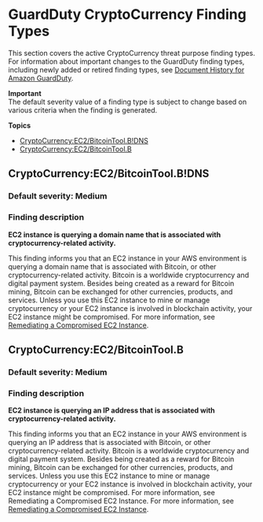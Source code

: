 # GuardDuty CryptoCurrency Finding Types<a name="guardduty_crypto"></a>

This section covers the active CryptoCurrency threat purpose finding types\. For information about important changes to the GuardDuty finding types, including newly added or retired finding types, see [Document History for Amazon GuardDuty](doc-history.md)\. 

**Important**  
The default severity value of a finding type is subject to change based on various criteria when the finding is generated\.

**Topics**
+ [CryptoCurrency:EC2/BitcoinTool\.B\!DNS](#crypto3)
+ [CryptoCurrency:EC2/BitcoinTool\.B](#crypto4)

## CryptoCurrency:EC2/BitcoinTool\.B\!DNS<a name="crypto3"></a>

### Default severity: Medium<a name="crypto3_severity"></a>

### Finding description<a name="crypto3_description"></a>

**EC2 instance is querying a domain name that is associated with cryptocurrency\-related activity\.**

This finding informs you that an EC2 instance in your AWS environment is querying a domain name that is associated with Bitcoin, or other cryptocurrency\-related activity\. Bitcoin is a worldwide cryptocurrency and digital payment system\. Besides being created as a reward for Bitcoin mining, Bitcoin can be exchanged for other currencies, products, and services\. Unless you use this EC2 instance to mine or manage cryptocurrency or your EC2 instance is involved in blockchain activity, your EC2 instance might be compromised\. For more information, see [Remediating a Compromised EC2 Instance](guardduty_remediate.md#compromised-ec2)\.

## CryptoCurrency:EC2/BitcoinTool\.B<a name="crypto4"></a>

### Default severity: Medium<a name="crypto4_severity"></a>

### Finding description<a name="crypto4_description"></a>

**EC2 instance is querying an IP address that is associated with cryptocurrency\-related activity\.**

This finding informs you that an EC2 instance in your AWS environment is querying an IP address that is associated with Bitcoin, or other cryptocurrency\-related activity\. Bitcoin is a worldwide cryptocurrency and digital payment system\. Besides being created as a reward for Bitcoin mining, Bitcoin can be exchanged for other currencies, products, and services\. Unless you use this EC2 instance to mine or manage cryptocurrency or your EC2 instance is involved in blockchain activity, your EC2 instance might be compromised\. For more information, see Remediating a Compromised EC2 Instance\. For more information, see [Remediating a Compromised EC2 Instance](guardduty_remediate.md#compromised-ec2)\.